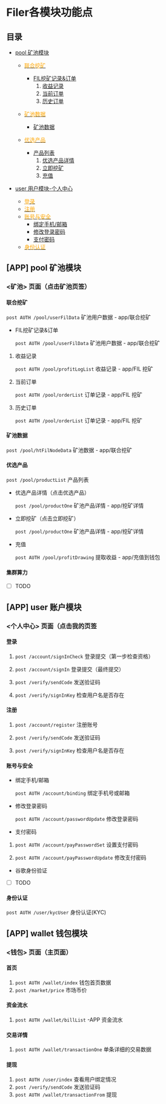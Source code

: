 # Filer各模块功能点
## 目录

- [pool 矿池模块](#pool)
    - [<font color=orange> 联合挖矿</font>](#/pool/main)
        - [FIL挖矿记录&订单](#/pool/userFilData)
            1. [收益记录](#/pool/profitLogList)
            2. [当前订单](#/pool/orderList)
            3. [历史订单](#/pool/orderList)
        
    - [<font color=orange> 矿池数据</font>](#/pool/htFilNodeData)
        - [矿池数据](#/pool/htFilNodeData)
      
    - [<font color=orange> 优选产品</font>](#/pool/productList)
        - [产品列表](#/pool/productList)
            1. [优选产品详情](#/pool/productOne)
            2. [立即挖矿](#/pool/productOne)
            3. [充值](#/pool/profitDrawing)
    

- [user 用户模块-个人中心](#user)
    - [<font color=orange> 登录</font>](#/account/login)
    - [<font color=orange> 注册</font>](#/account/register)
    - [<font color=orange> 账号与安全</font>](#/account/safe)
        - [绑定手机/邮箱](#/account/binding)
        - [修改登录密码](#/account/passwordUpdate)
        - [支付密码](#/account/payPasswordSet)
    - [<font color=orange> 身份认证</font>](#/account/kyc)


## [**APP**] pool 矿池模块

### <矿池> 页面（点击矿池页签）

#### <span id="/pool/main">联合挖矿</span>

<span id="/pool/userFilData"></span>
`post AUTH /pool/userFilData` 矿池用户数据 - app/联合挖矿

- <span id="/pool/userFilData">FIL挖矿记录&订单</span>

    <span id="/pool/userFilData"></span>
    `post AUTH /pool/userFilData` 矿池用户数据 - app/联合挖矿

1. 收益记录

    <span id="/pool/profitLogList"></span>
    `post AUTH /pool/profitLogList` 收益记录 - app/FIL 挖矿
   

2. 当前订单

   <span id="/pool/orderList"></span>
   `post AUTH /pool/orderList` 订单记录 - app/FIL 挖矿
   

3. 历史订单

   <span id="/pool/orderList"></span>
   `post AUTH /pool/orderList` 订单记录 - app/FIL 挖矿

#### <span id="/pool/htFilNodeData">矿池数据</span>

<span id="/pool/htFilNodeData"></span>
`post /pool/htFilNodeData` 矿池数据 - app/联合挖矿

#### <span id="/pool/productList">优选产品</span>

<span id="/pool/productList"></span>
`post /pool/productList` 产品列表

- 优选产品详情（点击优选产品）

    <span id="/pool/productOne"></span>
    `post /pool/productOne` 矿池产品详情 - app/挖矿详情


- 立即挖矿（点击立即挖矿）

    <span id="/pool/productOne"></span>
    `post /pool/productOne` 矿池产品详情 - app/挖矿详情
  
  
- 充值

    <span id="/pool/profitDrawing"></span>
    `post AUTH /pool/profitDrawing` 提取收益 - app/充值到钱包

#### 集群算力
- [ ] TODO

## [**APP**] user 账户模块

### <span id="/account/userdata"><个人中心> 页面（点击我的页签</span>

#### <span id="/account/login">登录</span>
1. <span id="/account/signInCheck"></span>
   `post /account/signInCheck` 登录提交（第一步检查资格）
   
2. <span id="/account/signIn"></span>
   `post /account/signIn` 登录提交（最终提交）
   
3. <span id="/verify/sendCode"></span>
   `post /verify/sendCode` 发送验证码
   
4. <span id="/verify/signInKey"></span>
   `post /verify/signInKey` 检查用户名是否存在

#### <span id="/account/register">注册</span>

1. <span id="/account/register"></span>
   `post /account/register` 注册账号

2. <span id="/verify/sendCode"></span>
   `post /verify/sendCode` 发送验证码

3. <span id="/verify/signInKey"></span>
   `post /verify/signInKey` 检查用户名是否存在
   
#### <span id="/account/safe">账号与安全</span>

- 绑定手机/邮箱

    <span id="/account/binding"></span>
    `post AUTH /account/binding` 绑定手机号或邮箱
  

- 修改登录密码

    <span id="/account/passwordUpdate"></span>
    `post AUTH /account/passwordUpdate` 修改登录密码
  

- 支付密码

1. <span id="/account/payPasswordSet"></span>
   `post AUTH /account/payPasswordSet` 设置支付密码
       
2. <span id="/account/payPasswordUpdate"></span>
   `post AUTH /account/payPasswordUpdate` 修改支付密码

- 谷歌身份验证
- [ ] TODO

#### <span id="/account/kyc">身份认证</span>

<span id="/user/kycUser"></span>
`post AUTH /user/kycUser` 身份认证(KYC)

## [**APP**] wallet 钱包模块

### <钱包> 页面（主页面）

#### 首页
1. `post AUTH /wallet/index` 钱包首页数据
2. `post /market/price` 市场币价

#### 资金流水
1. `post AUTH /wallet/billList`  -APP 资金流水

#### 交易详情
1. `post AUTH /wallet/transactionOne`  单条详细的交易数据

#### 提现
1. `post AUTH /user/index` 查看用户绑定情况
2. `post /verify/sendCode` 发送验证码
3. `post AUTH /wallet/transactionFrom`  提现